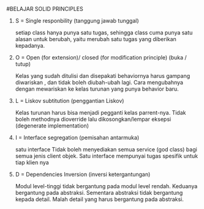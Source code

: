 #BELAJAR SOLID PRINCIPLES

1. S = Single responbility (tanggung jawab tunggal)

    setiap class hanya punya satu tugas, sehingga class cuma punya satu alasan
   untuk berubah, yaitu merubah satu tugas yang diberikan kepadanya.
2. O = Open (for extension)/ closed (for modification principle) (buka  / tutup)

   Kelas yang sudah ditulisi dan disepakati behaviornya harus gampang diwariskan , dan tidak boleh diubah-ubah lagi.
Cara mengubahnya dengan mewariskan ke kelas turunan yang punya behavior baru.
3. L = Liskov subtitution (penggantian Liskov)
   
    Kelas turunan harus bisa menjadi pegganti kelas parrent-nya. 
Tidak boleh methodnya dioverride lalu dikosongkan/lempar eksepsi (degenerate implementation)
4. I = Interface segregation (pemisahan antarmuka)
  
    satu interface Tidak boleh menyediakan semua service (god class) bagi semua jenis client objek. 
Satu interface mempunyai tugas spesifik untuk tiap klien nya
5. D = Dependencies Inversion (inversi ketergantungan)
   
    Modul level-tinggi tidak bergantung pada modul level rendah. 
Keduanya bergantung pada abstraksi. Sementara abstraksi tidak bergantung kepada detail. 
Malah detail yang harus bergantung pada abstraksi.


